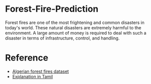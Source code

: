 # Forest-Fire-Prediction
Forest fires are one of the most frightening and common disasters in today's world. These natural disasters are extremely harmful to the environment. A large amount of money is required to deal with such a disaster in terms of infrastructure, control, and handling.

# Reference 
* [Algerian forest fires dataset](https://archive.ics.uci.edu/dataset/547/algerian+forest+fires+dataset)
* [Explanation in Tamil](https://www.youtube.com/watch?v=YYszbIeFW3U)
